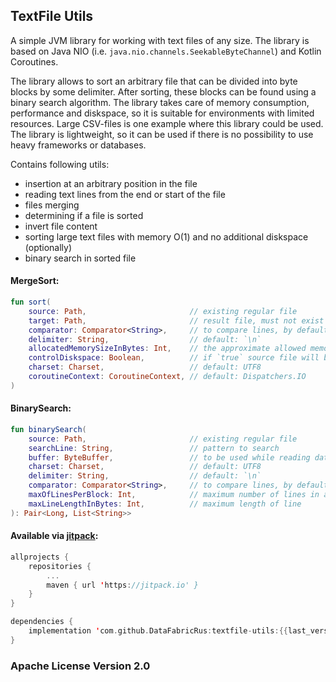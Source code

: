 ## TextFile Utils

A simple JVM library for working with text files of any size.
The library is based on Java NIO (i.e. `java.nio.channels.SeekableByteChannel`) and Kotlin Coroutines.

The library allows to sort an arbitrary file that can be divided into byte blocks by some delimiter.
After sorting, these blocks can be found using a binary search algorithm.
The library takes care of memory consumption, performance and diskspace, so it is suitable for environments with limited resources.
Large CSV-files is one example where this library could be used.
The library is lightweight, so it can be used if there is no possibility to use heavy frameworks or databases.   

Contains following utils:

- insertion at an arbitrary position in the file
- reading text lines from the end or start of the file
- files merging
- determining if a file is sorted
- invert file content
- sorting large text files with memory O(1) and no additional diskspace (optionally)
- binary search in sorted file

#### MergeSort:
```kotlin
fun sort(
    source: Path,                       // existing regular file
    target: Path,                       // result file, must not exist
    comparator: Comparator<String>,     // to compare lines, by default lexicographically
    delimiter: String,                  // default: `\n`
    allocatedMemorySizeInBytes: Int,    // the approximate allowed memory consumption
    controlDiskspace: Boolean,          // if `true` source file will be truncated while process
    charset: Charset,                   // default: UTF8
    coroutineContext: CoroutineContext, // default: Dispatchers.IO
)
```
#### BinarySearch:
```kotlin
fun binarySearch(
    source: Path,                       // existing regular file
    searchLine: String,                 // pattern to search
    buffer: ByteBuffer,                 // to be used while reading data from file
    charset: Charset,                   // default: UTF8   
    delimiter: String,                  // default: `\n`
    comparator: Comparator<String>,     // to compare lines, by default lexicographically
    maxOfLinesPerBlock: Int,            // maximum number of lines in a paragraph 
    maxLineLengthInBytes: Int,          // maximum length of line
): Pair<Long, List<String>>
```

#### Available via [jitpack](https://jitpack.io/#DataFabricRus/textfile-utils):
```kotlin
allprojects {
    repositories {
        ...
        maven { url 'https://jitpack.io' }
    }
}

dependencies {
    implementation 'com.github.DataFabricRus:textfile-utils:{{last_version}}'
}
```

### Apache License Version 2.0